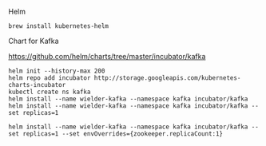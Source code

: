 
Helm 

```
brew install kubernetes-helm
```

Chart for Kafka

https://github.com/helm/charts/tree/master/incubator/kafka

```
helm init --history-max 200
helm repo add incubator http://storage.googleapis.com/kubernetes-charts-incubator
kubectl create ns kafka
helm install --name wielder-kafka --namespace kafka incubator/kafka 
helm install --name wielder-kafka --namespace kafka incubator/kafka --set replicas=1

helm install --name wielder-kafka --namespace kafka incubator/kafka --set replicas=1 --set envOverrides={zookeeper.replicaCount:1}
```

```

```